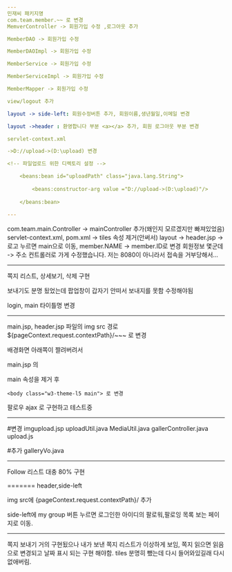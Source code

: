 ```yaml
---
민재씨 패키지명 
com.team.member.~~ 로 변경
MemverController -> 회원가입 수정 ,로그아웃 추가

MemberDAO -> 회원가입 수정

MemberDAOImpl -> 회원가입 수정

MemberService -> 회원가입 수정

MemberServiceImpl -> 회원가입 수정

MemberMapper -> 회원가입 수정

view/logout 추가

layout -> side-left: 회원수정버튼 추가, 회원이름,생년월일,이메일 변경

layout ->header : 환영합니다 부분 <a></a> 추가, 회원 로그아웃 부분 변경

servlet-context.xml  

->D://upload->(D:\upload) 변경

<!-- 파일업로드 위한 디렉토리 설정 -->

	<beans:bean id="uploadPath" class="java.lang.String">
	
		<beans:constructor-arg value ="D://upload->(D:\upload)"/>
		
	</beans:bean> 
	
---
```

com.team.main.Controller -> mainController 추가(왜인지 모르겠지만 빠져있었음)
servlet-context.xml, pom.xml -> tiles 속성 제거(안써서)
layout -> header.jsp -> 로고 누르면 main으로 이동, member.NAME -> member.ID로 변경
회원정보 몇군데 -> 주소 컨트롤러로 가게 수정했습니다. 
저는 8080이 아니라서 접속을 거부당해서...

-------------------------------
쪽지 리스트, 상세보기, 삭제 구현 

보내기도 분명 됬었는데 팝업창이 갑자기 안떠서 보내지를 못함 수정해야됨

login, main 타이틀명 변경

---

main.jsp, header.jsp 파일의  img src 경로 ${pageContext.request.contextPath}/~~~ 로 변경

배경화면 아래쪽이 짤려버려서 

main.jsp 의 <div class="main"> main 속성을 제거 후 

	<body class="w3-theme-l5 main"> 로 변경

팔로우 ajax 로 구현하고 테스트중

---

#변경
imgupload.jsp
uploadUtil.java
MediaUtil.java
gallerController.java
upload.js

#추가
galleryVo.java

---

Follow 리스트 대충 80% 구현

=======
header,side-left

img src에 {pageContext.request.contextPath}/ 추가

side-left에 my group 버튼 누르면 로그인한 아이디의 팔로워,팔로잉 목록 보는 페이지로 이동.

---
쪽지 보내기 거의 구현됬으나 내가 보낸 쪽지 리스트가 이상하게 보임, 쪽지 읽으면 읽음으로 변경되고 날짜 표시 되는 구현 해야함.
tiles 분명히 뺐는데 다시 들어와있길래 다시 없애버림.


